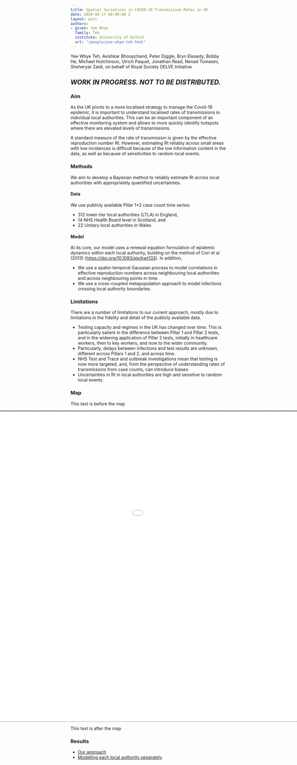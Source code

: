 ```yaml
---
title: Spatial Variations in COVID-19 Transmission Rates in UK
date: 2020-08-17 00:00:00 Z
layout: post
authors:
- given: Yee Whye
  family: Teh
  institute: University of Oxford
  url: "/people/yee-whye-teh.html"
---
```


Yee Whye Teh, Avishkar Bhoopchand, Peter Diggle, Bryn Elesedy, Bobby He, Michael Hutchinson, Ulrich Paquet, Jonathan Read, Nenad Tomasev, Sheheryar Zaidi, on behalf of Royal Society DELVE Initiative

## *WORK IN PROGRESS. NOT TO BE DISTRIBUTED.*

### Aim
As the UK pivots to a more localised strategy to manage the Covid-19 epidemic, it is important to understand localised rates of transmissions in individual local authorities. 
This can be an important component of an effective monitoring system and allows to more quickly identify hotspots where there are elevated levels of transmissions.

A standard measure of the rate of transmission is given by the effective reproduction number Rt.
However, estimating Rt reliably across small areas with low incidences is difficult because of the low information content in the data, as well as because of sensitivities to random local events.

### Methods

We aim to develop a Bayesian method to reliably estimate Rt across local authorities with appropriately quantified uncertainties. 

#### Data

We use publicly available Pillar 1+2 case count time series:
*   312 lower-tier local authorities (LTLA) in England, 
*   14 NHS Health Board level in Scotland, and  
*   22 Unitary local authorities in Wales

#### Model

At its core, our model uses a renewal equation formulation of epidemic dynamics within each local authority, building on the method of Cori et al (2013) (https://doi.org/10.1093/aje/kwt133). 
In addition,
*   We use a spatio-temporal Gaussian process to model correlations in effective reproduction numbers across neighbouring local authorities and across neighbouring points in time.
*   We use a cross-coupled metapopulation approach to model infections crossing local authority boundaries.


### Limitations

There are a number of limitations to our current approach, mostly due to limitations in the fidelity and detail of the publicly available data.
*   Testing capacity and regimes in the UK has changed over time. This is particularly salient in the difference between Pillar 1 and Pillar 2 tests, and in the widening application of Pillar 2 tests, initially in healthcare workers, then to key workers, and now to the wider community. 
*   Particularly, delays between infections and test results are unknown, different across Pillars 1 and 2, and across time.
*   NHS Test and Trace and outbreak investigations mean that testing is now more targeted, and, from the perspective of understanding rates of transmissions from case counts, can introduce biases.
*   Uncertainties in Rt in local authorities are high and sensitive to random local events.


### Map
<style>
.map-container {
  position: relative;
  width: 1500px;
  height: 1000px;
  margin-left: -50%;
  margin-right: -50%;
  text-align: center;
  border: 1px solid black;
}
.map-frame{
    position: relative;
    align: center;
    height: 100%;
    width: 100%;
    border: 1px dashed red;
}
</style>

This text is before the map
<div class="map-container">
    <iframe class="map-frame" src="{{ base.url | prepend: site.url }}/assets/rmap/map/index.html" allow="fullscreen">
    </iframe>
</div>

This text is after the map

### Results

* [Our approach](https://www.stats.ox.ac.uk/~teh/Rmap_time/?map=0812_6weeks)
* [Modelling each local authority separately](https://www.stats.ox.ac.uk/~teh/Rmap_time/?map=cori)

